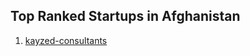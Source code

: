 ## Top Ranked Startups in Afghanistan

1. [kayzed-consultants](http://www.startupranking.com/kayzed-consultants)

